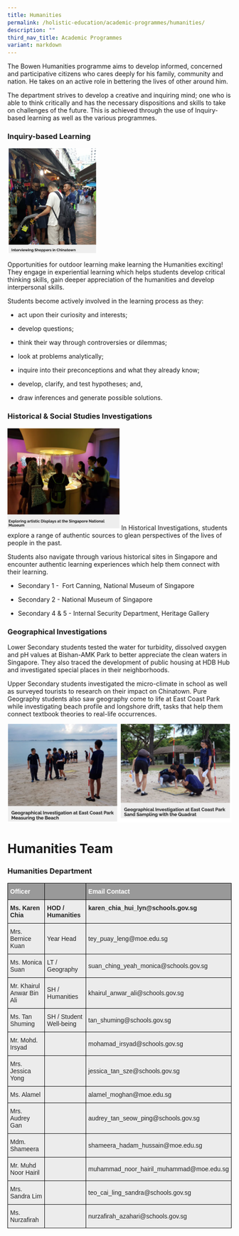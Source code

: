 ```yaml
---
title: Humanities
permalink: /holistic-education/academic-programmes/humanities/
description: ""
third_nav_title: Academic Programmes
variant: markdown
---
```

The Bowen Humanities programme aims to develop informed, concerned and participative citizens who cares deeply for his family, community and nation. He takes on an active role in bettering the lives of other around him.

The department strives to develop a creative and inquiring mind; one who is able to think critically and has the necessary dispositions and skills to take on challenges of the future. This is achieved through the use of Inquiry-based learning as well as the various programmes.

### Inquiry-based Learning

<img src="/images/humanities%201.png" style="width:40%">
		 
Opportunities for outdoor learning make learning the Humanities exciting! They engage in experiential learning which helps students develop critical thinking skills, gain deeper appreciation of the humanities and develop interpersonal skills.&nbsp;

 
Students become actively involved in the learning process as they:&nbsp;

*   act upon their curiosity and interests;  
    
*   develop questions;  
    
*   think their way through controversies or dilemmas;  
    
*   look at problems analytically;  
    
*   inquire into their preconceptions and what they already know;  
    
*   develop, clarify, and test hypotheses; and,  
    
*   draw inferences and generate possible solutions.

### Historical &amp; Social Studies Investigations&nbsp;
<img src="/images/humanities%202.png" style="width:50%">
In Historical Investigations, students explore a range of authentic sources to glean perspectives of the lives of people in the past.

  

Students also navigate through various historical sites in Singapore and encounter authentic learning experiences which help them connect with their learning.

  

*   Secondary 1 -&nbsp; Fort Canning, National Museum of Singapore  
    
*   Secondary 2 - National Museum of Singapore  
    
*   Secondary 4 &amp; 5 - Internal Security Department, Heritage Gallery

### Geographical Investigations

Lower Secondary students tested the water for turbidity, dissolved oxygen and pH values at Bishan-AMK Park to better appreciate the clean waters in Singapore. They also traced the development of public housing at HDB Hub and investigated special places in their neighborhoods.

Upper Secondary students investigated the micro-climate in school as well as surveyed tourists to research on their impact on Chinatown.&nbsp;Pure Geography students also saw geography come to life at East Coast Park while investigating beach profile and longshore drift, tasks that help them connect textbook theories to real-life occurrences.

![](/images/humanities%203.png)

# Humanities Team

### Humanities Department
<style type="text/css">
.tg  {border-collapse:collapse;border-spacing:0;}
.tg td{border-color:black;border-style:solid;border-width:1px;font-family:Arial, sans-serif;font-size:14px;
  overflow:hidden;padding:10px 5px;word-break:normal;}
.tg th{border-color:black;border-style:solid;border-width:1px;font-family:Arial, sans-serif;font-size:14px;
  font-weight:normal;overflow:hidden;padding:10px 5px;word-break:normal;}
.tg .tg-fxx4{background-color:#ECECEC;color:#222;text-align:left;vertical-align:middle}
.tg .tg-e6w6{background-color:#999;color:#FFF;font-weight:bold;text-align:left;vertical-align:middle}
.tg .tg-2hhi{background-color:#999;color:#FFF;font-weight:bold;text-align:left;vertical-align:top}
.tg .tg-b4br{background-color:#ECECEC;color:#222;font-weight:bold;text-align:left;vertical-align:top}
</style>
<table class="tg">
<thead>
  <tr>
    <th class="tg-e6w6"><span style="color:#FFF;background-color:#999">Officer</span></th>
    <th class="tg-2hhi"></th>
    <th class="tg-e6w6"><span style="color:#FFF;background-color:#999">Email Contact</span></th>
  </tr>
</thead>
<tbody>
  <tr>
    <td class="tg-b4br">Ms. Karen Chia</td>
    <td class="tg-b4br">HOD / Humanities</td>
    <td class="tg-b4br">karen_chia_hui_lyn@schools.gov.sg</td></tr>
  	<tr>   <td class="tg-fxx4"><span style="color:#222">Mrs. Bernice Kuan</span></td>
    <td class="tg-fxx4"><span style="color:#222">Year Head </span></td>
    <td class="tg-fxx4"><span style="color:#222">tey_puay_leng@moe.edu.sg </span></td>
  </tr>
	
<tr>
    <td class="tg-fxx4"><span style="color:#222">Ms. Monica Suan</span></td>
    <td class="tg-fxx4"><span style="color:#222">LT  / Geography</span></td>
    <td class="tg-fxx4"><span style="color:#222">suan_ching_yeah_monica@schools.gov.sg</span></td>
  </tr>
  <tr>
    <td class="tg-fxx4"><span style="color:#222">Mr. Khairul Anwar Bin Ali</span></td>
    <td class="tg-fxx4"><span style="color:#222">SH / Humanities</span></td>
    <td class="tg-fxx4"><span style="color:#222">khairul_anwar_ali@schools.gov.sg</span></td>
  </tr>
		<tr>
    <td class="tg-fxx4"><span style="color:#222">Ms. Tan Shuming</span></td>
    <td class="tg-fxx4"><span style="color:#222"> SH / Student Well-being </span></td>
    <td class="tg-fxx4"><span style="color:#222">tan_shuming@schools.gov.sg </span></td> </tr>
	<tr> <td class="tg-fxx4"><span style="color:#222">Mr. Mohd. Irsyad </span></td>
    <td class="tg-fxx4"><span style="color:#222"> </span></td>
    <td class="tg-fxx4"><span style="color:#222">mohamad_irsyad@schools.gov.sg </span></td>
  </tr>
<tr>
    <td class="tg-fxx4"><span style="color:#222">Mrs. Jessica Yong </span></td>
    <td class="tg-fxx4"><span style="color:#222"> </span></td>
    <td class="tg-fxx4"><span style="color:#222">jessica_tan_sze@schools.gov.sg</span></td>
  </tr>

  <tr>
    <td class="tg-fxx4"><span style="color:#222">Ms. Alamel </span></td>
    <td class="tg-fxx4"><span style="color:#222"> </span></td>
    <td class="tg-fxx4"><span style="color:#222">alamel_moghan@moe.edu.sg</span></td>
  </tr>
  <tr>
    <td class="tg-fxx4"><span style="color:#222">Mrs. Audrey Gan</span></td>
    <td class="tg-fxx4"><span style="color:#222"> </span></td>
    <td class="tg-fxx4"><span style="color:#222">audrey_tan_seow_ping@schools.gov.sg</span></td>
  </tr>
  <tr>
    <td class="tg-fxx4"><span style="color:#222">Mdm. Shameera</span></td>
    <td class="tg-fxx4"><span style="color:#222"> </span></td>
    <td class="tg-fxx4"><span style="color:#222">shameera_hadam_hussain@moe.edu.sg </span></td>
  </tr>
  <tr>
    <td class="tg-fxx4"><span style="color:#222">Mr. Muhd Noor Hairil</span></td>
    <td class="tg-fxx4"><span style="color:#222"> </span></td>
    <td class="tg-fxx4"><span style="color:#222">muhammad_noor_hairil_muhammad@moe.edu.sg</span></td>
  </tr>
	   <tr>
    <td class="tg-fxx4"><span style="color:#222">Mrs. Sandra Lim</span></td>
    <td class="tg-fxx4"><span style="color:#222"> </span></td>
    <td class="tg-fxx4"><span style="color:#222">teo_cai_ling_sandra@schools.gov.sg </span></td>
  </tr>
 
  <tr>
    <td class="tg-fxx4"><span style="color:#222">Ms. Nurzafirah</span></td>
    <td class="tg-fxx4"><span style="color:#222"> </span></td>
    <td class="tg-fxx4"><span style="color:#222">nurzafirah_azahari@schools.gov.sg</span></td>
  </tr>
  <tr>
    

</tr></tbody>
</table>

